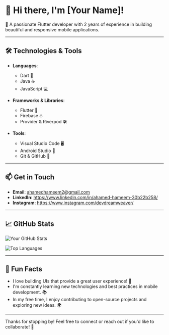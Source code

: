 # 👋 Hi there, I'm [Your Name]!

🌟 A passionate Flutter developer with 2 years of experience in building beautiful and responsive mobile applications.

---

## 🛠️ Technologies & Tools

- **Languages**: 
  - Dart 🦄
  - Java ☕
  - JavaScript 💻
  
- **Frameworks & Libraries**: 
  - Flutter 📱
  - Firebase 🔥
  - Provider & Riverpod 🛠️

- **Tools**:
  - Visual Studio Code 🖥️
  - Android Studio 📱
  - Git & GitHub 🐙

---


## 📫 Get in Touch

- **Email**: ahamedhameem2@gmail.com
- **LinkedIn**: https://www.linkedin.com/in/ahamed-hameem-30b22b258/
- **Instagram**: https://www.instagram.com/devdreamweaver/

---

## 📈 GitHub Stats

![Your GitHub Stats](https://github-readme-stats.vercel.app/api?username=yourusername&show_icons=true&theme=radical)

![Top Languages](https://github-readme-stats.vercel.app/api/top-langs/?username=yourusername&layout=compact&theme=radical)

---

## 🎉 Fun Facts

- I love building UIs that provide a great user experience! 🎨
- I'm constantly learning new technologies and best practices in mobile development. 📚
- In my free time, I enjoy contributing to open-source projects and exploring new ideas. 🌍

---

Thanks for stopping by! Feel free to connect or reach out if you'd like to collaborate! 🤝
